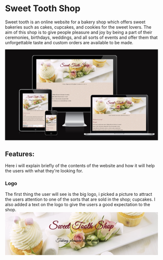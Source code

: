 # Sweet Tooth Shop

Sweet tooth is an online website for a bakery shop which offers sweet bakeries such as cakes, cupcakes, and cookies for the sweet lovers. The aim of this shop is to give people pleasure and joy by being a part of their ceremonies, birthdays, weddings, and all sorts of events and offer them that unforgettable taste and custom orders are available to be made. 

![image](https://raw.githubusercontent.com/Hebaabbas/sweet-tooth/main/ui.png)

## Features:
Here i will explain briefly of the contents of the website and how it will help the users with what they're looking for.

### Logo
The first thing the user will see is the big logo, i picked a picture to attract the users attention to one of the sorts that are sold in the shop; cupcakes. I also added a text on the logo to give the users a good expectation to the shop.
![image](https://raw.githubusercontent.com/Hebaabbas/sweet-tooth/main/logo.png)
